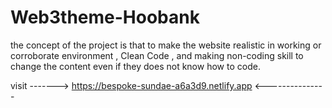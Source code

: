 # Web3theme-Hoobank
the concept of the project is that to make the website realistic in working or corroborate environment , Clean Code , and making non-coding skill to change the content even if they does not know how to code. 






visit -------> https://bespoke-sundae-a6a3d9.netlify.app <---------------
